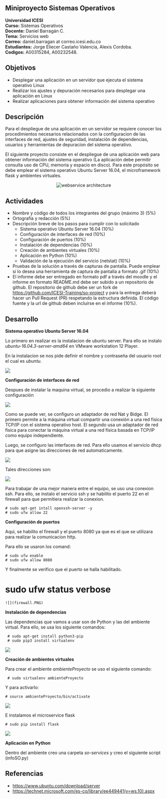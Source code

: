 ## Miniproyecto Sistemas Operativos

**Universidad ICESI**  
**Curso:** Sistemas Operativos  
**Docente:** Daniel Barragán C.  
**Tema:**  Servicios web  
**Correo:** daniel.barragan at correo.icesi.edu.co  
**Estudiantes:** Jorge Eliecer Castaño Valencia, Alexis Cordoba.  
**Codigos:** A00315284, A00232548.

## Objetivos
* Desplegar una aplicación en un servidor que ejecuta el sistema operativo Linux
* Realizar los ajustes y depuración necesarios para desplegar una
aplicación en Linux
* Realizar aplicaciones para obtener información del sistema operativo

## Descripción
Para el despliegue de una aplicación en un servidor se requiere conocer los procedimientos necesarios relacionados con la configuracion de las interfaces de red, ajustes de seguridad, instalación de dependencias, usuarios y herramientas de depuracíon del sistema operativo.

El siguiente proyecto consiste en el despliegue de una aplicación web para obtener información del sistema operativo (La aplicación debe permitir consulta uso de CPU, memoria y espacio en disco). Para este propósito se debe emplear el sistema operativo Ubuntu Server 16.04, el microframework flask y ambientes virtuales.

<p align="center">
  <img src="images/vista-despliegue.png" alt="webservice architecture"/>
</p>

## Actividades
* Nombre y código de todos los integrantes del grupo (máximo 3) (5%)
* Ortografía y redacción (5%)
* Descripción breve de los pasos para cumplir con lo solicitado
  * Sistema operativo Ubuntu Server 16.04 (10%)
  * Configuración de interfaces de red (10%)
  * Configuración de puertos (10%)
  * Instalación de dependencias (10%)
  * Creación de ambientes virtuales (10%)
  * Aplicación en Python (10%)
  * Validación de la ejecución del servicio (netstat) (10%)
* Pruebas de la solución a través de capturas de pantalla. Puede emplear si lo desea una herramienta de captura de pantalla a formato .gif (10%)
* El informe debe ser entregado en formato pdf a través del moodle y el informe en formato README.md debe ser subido a un repositorio de github. El repositorio de github debe ser un fork de https://github.com/ICESI-Training/so-project y para la entrega deberá hacer un Pull Request (PR) respetando la estructura definida. El código fuente y la url de github deben incluirse en el informe (10%).  

## Desarrollo

**Sistema operativo Ubuntu Server 16.04**  

Lo primero en realizar es la instalacion de ubuntu server. Para ello se instalo *ubuntu-16.04.3-server-amd64* en VMware workstation 12 Player.  

En la instalacion se nos pide definir el nombre y contraseña del usuario root el cual es *ubuntu*.

![](instalacion.PNG)

**Configuración de interfaces de red**

Despues de instalar la maquina virtual, se procedio a realizar la siguiente configuración

![](configuracion.PNG)

Como se puede ver, se configuro un adaptador de red Nat y Bidge. El primero permite a la máquina virtual compartir una conexión a una red física TCP/IP con el sistema operativo host.  El segundo usa un adaptador de red física para conectar la máquina virtual a una red física basada en TCP/IP como equipo independiente.

Luego, se configuro las interfaces de red. Para ello usamos el servicio dhcp para que asigne las direcciones de red automaticamente.

![](configuracionInterfaces.PNG)

Tales direcciones son:

![](ipMaquina.PNG)

Para trabajar de una mejor manera entre el equipo, se uso una conexion ssh. Para ello, se instalo el servicio ssh y se habilito el puerto 22 en el firewall para que permitiera realizar la conexion.

```
# sudo apt-get intall openssh-server -y
# sudo ufw allow 22
```

**Configuración de puertos**

Aqui, se habilito el firewall y el puerto 8080 ya que es el que se utilizara para realizar la comunicacion http.

Para ello se usaron los comand:

```
# sudo ufw enable
# sudo ufw allow 8080
```

Y finalmente se verifico que el puerto se halla habilitado.

# sudo ufw status verbose

```
![](firewall.PNG)
```

**Instalación de dependencias**

Las dependencias que vamos a usar son de Python y las del ambiente virtual. Para ello, se usa los siguiente comandos:
```
 # sudo apt-get install python3-pip
 # sudo pip3 install virtualenv
```
![](instalacionVirtualEnv.PNG)

**Creación de ambientes virtuales**

Para crear el ambiente *ambienteProyecto* se uso el siguiente comando:

```
 # sudo virtualenv ambienteProyecto
```

Y para activarlo:

```
# source ambienteProyecto/bin/activate
```

![](ambienteProyecto.PNG)

E instalamos el microservice flask 

```
# sudo pip install flask
```

![](instalacionFlask.PNG)


**Aplicación en Python**

Dentro del ambiente creo una carpeta *so-services* y creo el siguiente script (infoSO.py)



## Referencias
* https://www.ubuntu.com/download/server
* https://technet.microsoft.com/es-co/library/ee449441(v=ws.10).aspx
